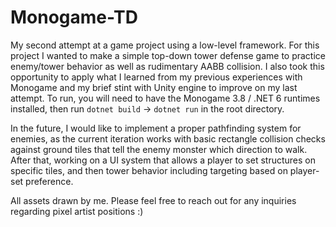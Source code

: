 # Monogame-TD

My second attempt at a game project using a low-level framework. For this project I wanted to make a simple top-down tower defense game to practice enemy/tower behavior as well as rudimentary AABB collision. I also took this opportunity to apply what I learned from my previous experiences with Monogame and my brief stint with Unity engine to improve on my last attempt. To run, you will need to have the Monogame 3.8 / .NET 6 runtimes installed, then run `dotnet build` -> `dotnet run` in the root directory.

In the future, I would like to implement a proper pathfinding system for enemies, as the current iteration works with basic rectangle collision checks against ground tiles that tell the enemy monster which direction to walk. After that, working on a UI system that allows a player to set structures on specific tiles, and then tower behavior including targeting based on player-set preference.

All assets drawn by me. Please feel free to reach out for any inquiries regarding pixel artist positions :)
